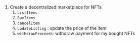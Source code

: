 1. Create a decentralized marketplace for NFTs
   1. `ListItems`
   2. `BuyItems`
   3. `cancelItem`
   4. `updateListing` : update the price of the item
   5. `withdrawProceeds`: withdraw payment for my bought NFTs